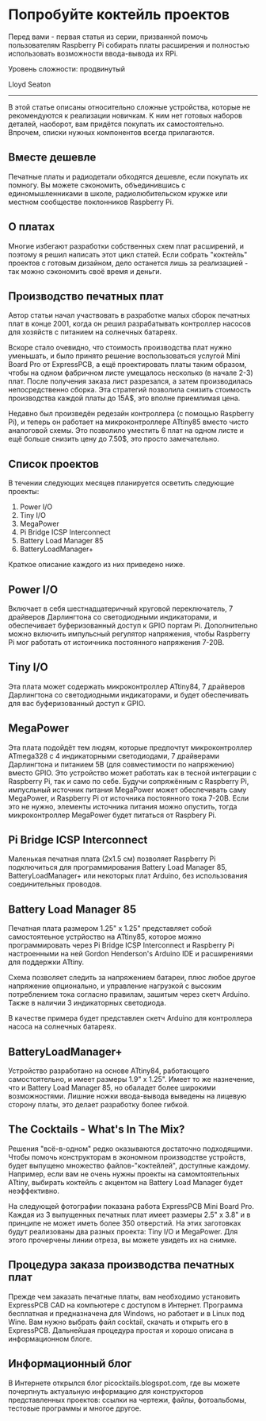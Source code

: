 Попробуйте коктейль проектов
============================

Перед вами - первая статья из серии, призванной помочь пользователям Raspberry Pi собирать платы расширения и полностью использовать возможности ввода-вывода их RPi.

Уровень сложности: продвинутый

Lloyd Seaton

* * *

В этой статье описаны относительно сложные устройства, которые не рекомендуются к реализации новичкам. К ним нет готовых наборов деталей, наоборот, вам придётся покупать их самостоятельно. Впрочем, списки нужных компонентов всегда прилагаются.


Вместе дешевле
--------------
Печатные платы и радиодетали обходятся дешевле, если покупать их помногу. Вы можете сэкономить, объединившись с единомышленниками в школе, радиолюбительском кружке или местном сообществе поклонников Raspberry Pi.


О платах
--------
Многие избегают разработки собственных схем плат расширений, и поэтому я решил написать этот цикл статей. Если собрать "коктейль" проектов с готовым дизайном, дело останется лишь за реализацией - так можно сэкономить своё время и деньги.


Производство печатных плат
--------------------------
Автор статьи начал участвовать в разработке малых сборок печатных плат в конце 2001, когда он решил разрабатывать контроллер насосов для хозяйств с питанием на солнечных батареях.

Вскоре стало очевидно, что стоимость производства плат нужно уменьшать, и было принято решение воспользоваться услугой Mini Board Pro от ExpressPCB, а ещё проектировать платы таким образом, чтобы на одном фабричном листе умещалось несколько (в начале 2-3) плат. После получения заказа лист разрезался, а затем производилась непосредственно сборка. Эта стратегий позволила снизить стоимость производства каждой платы до 15A$, это вполне приемлимая цена.

Недавно был произведён редезайн контроллера (с помощью Raspberry Pi), и теперь он работает на микроконтроллере ATtiny85 вместо чисто аналоговой схемы. Это позволило уместить 6 плат на одном листе и ещё больше снизить цену до 7.50$, это просто замечательно.


Список проектов
---------------
В течении следующих месяцев планируется осветить следующие проекты:

1. Power I/O
2. Tiny I/O
3. MegaPower
4. Pi Bridge ICSP Interconnect
5. Battery Load Manager 85
6. BatteryLoadManager+

Краткое описание каждого из них приведено ниже.


Power I/O
---------
Включает в себя шестнадцатеричный круговой переключатель, 7 драйверов Дарлингтона со светодиодными индикаторами, и обеспечивает буферизованный доступ к GPIO портам Pi. Дополнительно можно включить импульсный регулятор напряжения, чтобы Raspberry Pi мог работать от истоичника постоянного напряжения 7-20В.


Tiny I/O
--------
Эта плата может содержать микроконтроллер ATtiny84, 7 драйверов Дарлингтона со светодиодными индикаторами, и будет обеспечивать для вас буферизованный доступ к GPIO.


MegaPower
---------
Эта плата подойдёт тем людям, которые предпочтут микроконтроллер ATmega328 с 4 индикаторными светодиодами, 7 драйверами Дарлингтона и питанием 5В (для совместимости по напряжению) вместо GPIO. Это устройство может работать как в тесной интеграции с Raspberry Pi, так и само по себе. Будучи сопряжённым с Raspberry Pi, импусльный источник питания MegaPower может обеспечивать саму MegaPower, и Raspberry Pi от источника постоянного тока 7-20В. Если это не нужно, элементы источника питания можно опустить, тогда микроконтроллер MegaPower будет питаться от Raspbery Pi.


Pi Bridge ICSP Interconnect
---------------------------
Маленькая печатная плата (2x1.5 см) позволяет Raspberry Pi подключиться для программирования Battery Load Manager 85,
BatteryLoadManager+ или некоторых плат Arduino, без использования соединительных проводов.


Battery Load Manager 85
-----------------------
Печатная плата размером 1.25" x 1.25" представляет собой самостоятеьное устрйоство на ATtiny85, которое можно программировать через Pi Bridge ICSP Interconnect и Raspberry Pi настроенными на ней Gordon Henderson's Arduino IDE и расширениями для поддержки ATtiny.

Схема позволяет следить за напряжением батареи, плюс любое другое напряжение опционально, и управление нагрузкой с высоким потреблением тока согласно правилам, зашитым через скетч Arduino. Также в наличии 3 индикаторных светодиода.

В качестве примера будет представлен скетч Arduino для контроллера насоса на солнечных батареях.


BatteryLoadManager+
-------------------
Устройство разработано на основе ATtiny84, работающего самостоятельно, и имеет размеры 1.9" x 1.25". Имеет то же назнечение, что и Battery Load Manager 85, но обаладет более широкими возможностями. Лишние ножки ввода-вывода выведены на лицевую сторону платы, это делает разработку более гибкой.


The Cocktails - What's In The Mix?
----------------------------------
Решения "всё-в-одном" редко оказываются достаточно подходящими. Чтобы помочь конструкторам в экономном производстве устройств, будет выпущено множество файлов-"коктейлей", доступные каждому. Например, если вам не очень нужны проекты на самомтоятельных ATtiny, выбирать коктейль с акцентом на Battery Load Manager будет неэффективно.

На следующей фотографии показана работа ExpressPCB Mini Board Pro. Каждая из 3 выпущенных печатных плат имеет размеры 2.5" x 3.8" и в принципе не может иметь более 350 отверстий. На этих заготовках будут реализованы два разных проекта: Tiny I/O и MegaPower. Для этого прочерчены линии отреза, вы можете увидеть их на снимке.


Процедура заказа производства печатных плат
-------------------------------------------
Прежде чем заказать печатные платы, вам необходимо установить ExpressPCB CAD на компьютере с доступом в Интернет. Программа бесплатная и предназначена для Windows, но работает и в Linux под Wine. Вам нужно выбрать файл cocktail, скачать и открыть его в ExpressPCB. Дальнейшая процедура простая и хорошо описана в информационном блоге.


Информационный блог
-------------------
В Интернете открылся блог picocktails.blogspot.com, где вы можете почерпнуть актуальную информацию для конструкторов представленных проектов: ссылки на чертежи, файлы, фотоальбомы, тестовые программы и многое другое.

